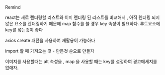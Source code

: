 Remind

react는 새로 렌더링할 리스트와 이미 렌더링 된 리스트를 비교해서 , 아직 렌더링 되지 않은 요소를 렌더링하기 때문에 map 함수를 쓸 경우 key 속성이 필요하다. 루트요소에 key를 넣는것이 좋다

axios create 패턴을 사용하여 재활용이 가능하다


import 할 때 가져오는 것 - 만든것 순으로 만들자

이미지를 사용할때는 alt 속성을 , map 을 사용할 때는 key를 설정하여 경고메세지를 없애자.
